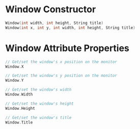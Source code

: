 # Window Constructor
```c
Window(int width, int height, String title)
Window(int x, int y, int width, int height, String title)
```

# Window Attribute Properties
```c
// Get/set the window's x position on the monitor
Window.X

// Get/set the window's y position on the monitor
Window.Y

// Get/set the window's width
Window.Width

// Get/set the window's height
Window.Height

// Get/set the window's title
Window.Title
```
